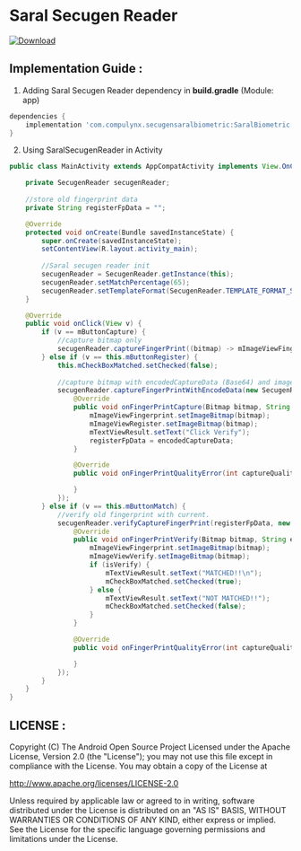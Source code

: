 # Saral Secugen Reader

[![Download](https://api.bintray.com/packages/compulynx/SecugenSaralBiometric/SaralBiometric/images/download.svg)](https://bintray.com/compulynx/SecugenSaralBiometric/SaralBiometric/_latestVersion)

Implementation Guide :
-----------------------------------------

1. Adding Saral Secugen Reader dependency in **build.gradle** (Module: app)
```gradle
dependencies {
    implementation 'com.compulynx.secugensaralbiometric:SaralBiometric:1.0.0'
}
```

2. Using SaralSecugenReader in Activity

```java
public class MainActivity extends AppCompatActivity implements View.OnClickListener {

    private SecugenReader secugenReader;
    
    //store old fingerprint data
    private String registerFpData = "";

    @Override
    protected void onCreate(Bundle savedInstanceState) {
        super.onCreate(savedInstanceState);
        setContentView(R.layout.activity_main);
        
        //Saral secugen reader init
        secugenReader = SecugenReader.getInstance(this);
        secugenReader.setMatchPercentage(65);
        secugenReader.setTemplateFormat(SecugenReader.TEMPLATE_FORMAT_SG400);
    }

    @Override
    public void onClick(View v) {
        if (v == mButtonCapture) {
            //capture bitmap only
            secugenReader.captureFingerPrint((bitmap) -> mImageViewFingerprint.setImageBitmap(bitmap));
        } else if (v == this.mButtonRegister) {
            this.mCheckBoxMatched.setChecked(false);
            
            //capture bitmap with encodedCaptureData (Base64) and imageQuality
            secugenReader.captureFingerPrintWithEncodeData(new SecugenReader.FingerPrintDataCallback() {
                @Override
                public void onFingerPrintCapture(Bitmap bitmap, String encodedCaptureData, int captureQuality) {
                    mImageViewFingerprint.setImageBitmap(bitmap);
                    mImageViewRegister.setImageBitmap(bitmap);
                    mTextViewResult.setText("Click Verify");
                    registerFpData = encodedCaptureData;
                }

                @Override
                public void onFingerPrintQualityError(int captureQuality) {

                }
            });
        } else if (v == this.mButtonMatch) {
            //verify old fingerprint with current.
            secugenReader.verifyCaptureFingerPrint(registerFpData, new SecugenReader.FingerPrintVerifyCallback() {
                @Override
                public void onFingerPrintVerify(Bitmap bitmap, String encodedCaptureData, boolean isVerify) {
                    mImageViewFingerprint.setImageBitmap(bitmap);
                    mImageViewVerify.setImageBitmap(bitmap);
                    if (isVerify) {
                        mTextViewResult.setText("MATCHED!!\n");
                        mCheckBoxMatched.setChecked(true);
                    } else {
                        mTextViewResult.setText("NOT MATCHED!!");
                        mCheckBoxMatched.setChecked(false);
                    }
                }

                @Override
                public void onFingerPrintQualityError(int captureQuality) {

                }
            });
        }
    }
}

```

LICENSE :
-----------------------------------------

Copyright (C) The Android Open Source Project
Licensed under the Apache License, Version 2.0 (the "License");
you may not use this file except in compliance with the License.
You may obtain a copy of the License at

http://www.apache.org/licenses/LICENSE-2.0

Unless required by applicable law or agreed to in writing, software
distributed under the License is distributed on an "AS IS" BASIS,
WITHOUT WARRANTIES OR CONDITIONS OF ANY KIND, either express or implied.
See the License for the specific language governing permissions and
limitations under the License.
